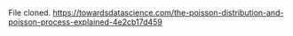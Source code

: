 File cloned.
https://towardsdatascience.com/the-poisson-distribution-and-poisson-process-explained-4e2cb17d459

